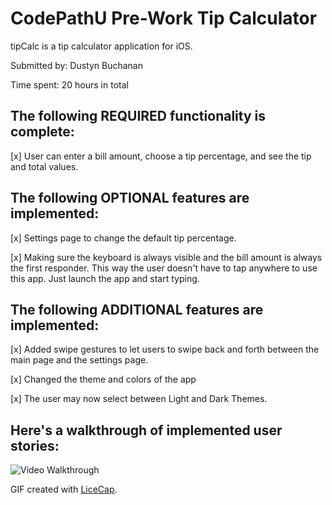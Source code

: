 # **CodePathU Pre-Work Tip Calculator**

tipCalc is a tip calculator application for iOS.

Submitted by: Dustyn Buchanan

Time spent: 20 hours in total

## The following REQUIRED  functionality is complete:
[x] User can enter a bill amount, choose a tip percentage, and see the tip and total values.

## The following OPTIONAL features are implemented:
[x] Settings page to change the default tip percentage. 

[x] Making sure the keyboard is always visible and the bill amount is always the first responder. This way the user doesn't have to tap anywhere to use this app. Just launch the app and start typing.

## The following ADDITIONAL features are implemented:
[x] Added swipe gestures to let users to swipe back and forth between the main page and the settings page.

[x] Changed the theme and colors of the app 

[x] The user may now select between Light and Dark Themes.



## Here's a walkthrough of implemented user stories:

<img src='http://i.imgur.com/qNs6BSz.gif' title='Video Walkthrough' width='' alt='Video Walkthrough' />

GIF created with [LiceCap](http://www.cockos.com/licecap/).


